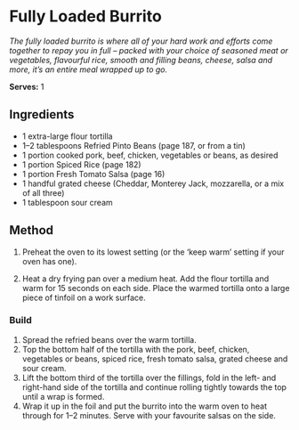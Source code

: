 # Fully Loaded Burrito
*The fully loaded burrito is where all of your hard work and efforts come together to repay you in full – packed with your choice of seasoned meat or vegetables, flavourful rice, smooth and filling beans, cheese, salsa and more, it’s an entire meal wrapped up to go.*

**Serves:** 1

## Ingredients
- 1 extra-large flour tortilla
- 1–2 tablespoons Refried Pinto Beans (page 187, or from a tin)
- 1 portion cooked pork, beef, chicken, vegetables or beans, as desired
- 1 portion Spiced Rice (page 182)
- 1 portion Fresh Tomato Salsa (page 16)
- 1 handful grated cheese (Cheddar, Monterey Jack, mozzarella, or a mix of all three)
- 1 tablespoon sour cream

## Method
1. Preheat the oven to its lowest setting (or the ‘keep warm’ setting if your oven has one).

1. Heat a dry frying pan over a medium heat. Add the flour tortilla and warm for 15 seconds on each side. Place the warmed tortilla onto a large piece of tinfoil on a work surface.

### Build
1. Spread the refried beans over the warm tortilla. 
1. Top the bottom half of the tortilla with the pork, beef, chicken, vegetables or beans, spiced rice, fresh tomato salsa, grated cheese and sour cream. 
1. Lift the bottom third of the tortilla over the fillings, fold in the left- and right-hand side of the tortilla and continue rolling tightly towards the top until a wrap is formed.
1. Wrap it up in the foil and put the burrito into the warm oven to heat through for 1–2 minutes. Serve with your favourite salsas on the side.


